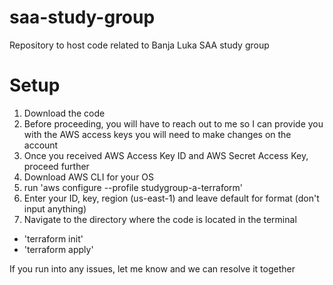 # saa-study-group
Repository to host code related to Banja Luka SAA study group

# Setup
1. Download the code
2. Before proceeding, you will have to reach out to me so I can provide you with the AWS access keys you will need to make changes on the account
3. Once you received AWS Access Key ID and AWS Secret Access Key, proceed further
4. Download AWS CLI for your OS
5. run 'aws configure --profile studygroup-a-terraform'
6. Enter your ID, key, region (us-east-1) and leave default for format (don't input anything)
8. Navigate to the directory where the code is located in the terminal
- 'terraform init'
- 'terraform apply'

If you run into any issues, let me know and we can resolve it together
